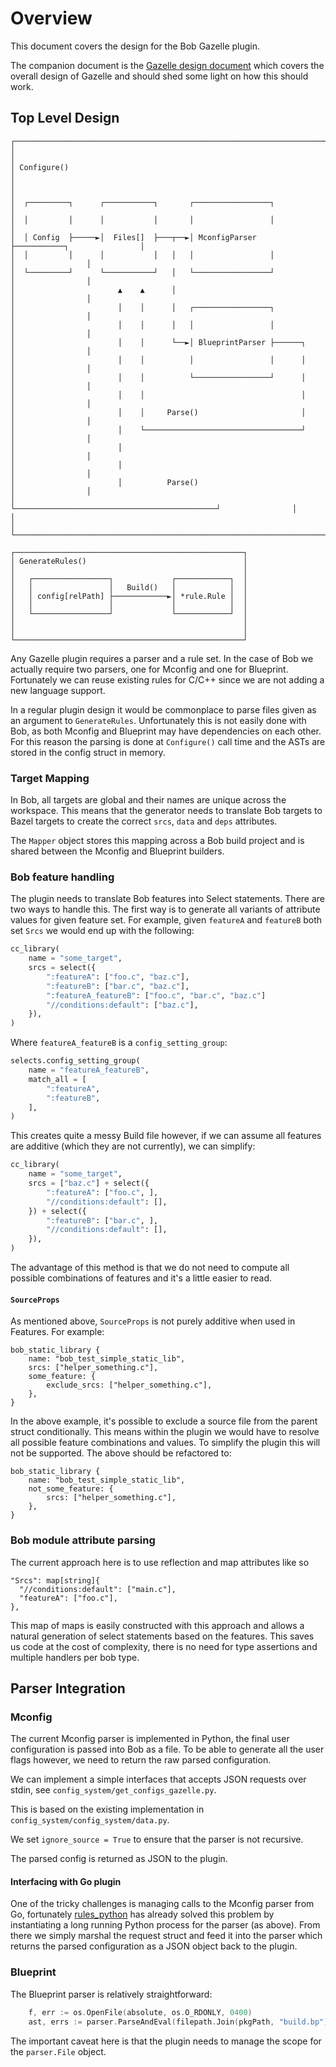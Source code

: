 # Overview

This document covers the design for the Bob Gazelle plugin.

The companion document is the [Gazelle design document](https://github.com/bazelbuild/bazel-gazelle/blob/master/Design.rst) which covers the overall design of Gazelle and should
shed some light on how this should work.

## Top Level Design

```
┌──────────────────────────────────────────────────────────────────────────────────────┐
│                                                                                      │
│ Configure()                                                                          │
│                                                                                      │
│  ┌─────────┐      ┌───────────┐       ┌─────────────────┐                            │
│  │         │      │           │       │                 │                            │
│  │ Config  ├─────►│  Files[]  ├───┬──►│ MconfigParser   ├───────────┐                │
│  │         │      │           │   │   │                 │           │                │
│  └─────────┘      └───────────┘   │   └─────────────────┘           │                │
│                       ▲    ▲      │                                 │                │
│                       │    │      │   ┌─────────────────┐           │                │
│                       │    │      │   │                 │           │                │
│                       │    │      └──►│ BlueprintParser ├──────┐    │                │
│                       │    │          │                 │      │    │                │
│                       │    │          └─────────────────┘      │    │                │
│                       │    │                                   │    │                │
│                       │    │     Parse()                       │    │                │
│                       │    └───────────────────────────────────┘    │                │
│                       │                                             │                │
│                       │                                             │                │
│                       │          Parse()                            │                │
│                       └─────────────────────────────────────────────┘                │
│                                                                                      │
└──────────────────────────────────────────────────────────────────────────────────────┘

┌───────────────────────────────────────────────────┐
│ GenerateRules()                                   │
│                                                   │
│   ┌─────────────────┐             ┌────────────┐  │
│   │                 │   Build()   │            │  │
│   │ config[relPath] ├────────────►│ *rule.Rule │  │
│   │                 │             │            │  │
│   └─────────────────┘             └────────────┘  │
│                                                   │
│                                                   │
└───────────────────────────────────────────────────┘
```

Any Gazelle plugin requires a parser and a rule set.
In the case of Bob we actually require two parsers, one for Mconfig and one for Blueprint.
Fortunately we can reuse existing rules for C/C++ since we are not adding a new language support.

In a regular plugin design it would be commonplace to parse files given as an argument to `GenerateRules`.
Unfortunately this is not easily done with Bob, as both Mconfig and Blueprint may have dependencies
on each other. For this reason the parsing is done at `Configure()` call time and the ASTs are stored
in the config struct in memory.

### Target Mapping

In Bob, all targets are global and their names are unique across the workspace.
This means that the generator needs to translate Bob targets to Bazel targets to create the correct `srcs`, `data` and `deps` attributes.

The `Mapper` object stores this mapping across a Bob build project and is shared between the Mconfig and Blueprint builders.

### Bob feature handling

The plugin needs to translate Bob features into Select statements. There are two ways to handle this.
The first way is to generate all variants of attribute values for given feature set.
For example, given `featureA` and `featureB` both set `Srcs` we would end up with the following:

```python
cc_library(
    name = "some_target",
    srcs = select({
        ":featureA": ["foo.c", "baz.c"],
        ":featureB": ["bar.c", "baz.c"],
        ":featureA_featureB": ["foo.c", "bar.c", "baz.c"]
        "//conditions:default": ["baz.c"],
    }),
)
```

Where `featureA_featureB` is a `config_setting_group`:

```python
selects.config_setting_group(
    name = "featureA_featureB",
    match_all = [
        ":featureA",
        ":featureB",
    ],
)
```

This creates quite a messy Build file however, if we can assume all features are additive (which they are not currently), we can simplify:

```python
cc_library(
    name = "some_target",
    srcs = ["baz.c"] + select({
        ":featureA": ["foo.c", ],
        "//conditions:default": [],
    }) + select({
        ":featureB": ["bar.c", ],
        "//conditions:default": [],
    }),
)
```

The advantage of this method is that we do not need to compute all possible combinations of features and it's a little easier to read.

#### `SourceProps`

As mentioned above, `SourceProps` is not purely additive when used in Features.
For example:

```
bob_static_library {
    name: "bob_test_simple_static_lib",
    srcs: ["helper_something.c"],
    some_feature: {
        exclude_srcs: ["helper_something.c"],
    },
}
```

In the above example, it's possible to exclude a source file from the parent struct conditionally. This means within the plugin we
would have to resolve all possible feature combinations and values. To simplify the plugin this will not be supported.
The above should be refactored to:

```
bob_static_library {
    name: "bob_test_simple_static_lib",
    not_some_feature: {
        srcs: ["helper_something.c"],
    },
}
```

### Bob module attribute parsing

The current approach here is to use reflection and map attributes like so

```
"Srcs": map[string]{
  "//conditions:default": ["main.c"],
  "featureA": ["foo.c"],
},
```

This map of maps is easily constructed with this approach and allows a natural generation of select statements based on the features.
This saves us code at the cost of complexity, there is no need for type assertions and multiple handlers per bob type.

## Parser Integration

### Mconfig

The current Mconfig parser is implemented in Python, the final user configuration is passed into Bob as a file.
To be able to generate all the user flags however, we need to return the raw parsed configuration.

We can implement a simple interfaces that accepts JSON requests over stdin, see `config_system/get_configs_gazelle.py`.

This is based on the existing implementation in `config_system/config_system/data.py`.

We set `ignore_source = True` to ensure that the parser is not recursive.

The parsed config is returned as JSON to the plugin.

#### Interfacing with Go plugin

One of the tricky challenges is managing calls to the Mconfig parser from Go, fortunately [rules_python](https://github.com/bazelbuild/rules_python) has already solved this problem by instantiating a long running Python process for the parser (as above).
From there we simply marshal the request struct and feed it into the parser which returns the parsed configuration as a JSON object back to the plugin.

### Blueprint

The Blueprint parser is relatively straightforward:

```go
	f, err := os.OpenFile(absolute, os.O_RDONLY, 0400)
    ast, errs := parser.ParseAndEval(filepath.Join(pkgPath, "build.bp"), f, p.scope)
```

The important caveat here is that the plugin needs to manage the scope for the `parser.File` object.
